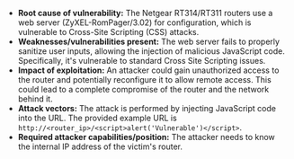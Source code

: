 - **Root cause of vulnerability:** The Netgear RT314/RT311 routers use a web server (ZyXEL-RomPager/3.02) for configuration, which is vulnerable to Cross-Site Scripting (CSS) attacks.
- **Weaknesses/vulnerabilities present:** The web server fails to properly sanitize user inputs, allowing the injection of malicious JavaScript code. Specifically, it's vulnerable to standard Cross Site Scripting issues.
- **Impact of exploitation:** An attacker could gain unauthorized access to the router and potentially reconfigure it to allow remote access. This could lead to a complete compromise of the router and the network behind it.
- **Attack vectors:** The attack is performed by injecting JavaScript code into the URL. The provided example URL is `http://<router_ip>/<script>alert('Vulnerable')</script>`.
- **Required attacker capabilities/position:** The attacker needs to know the internal IP address of the victim's router.